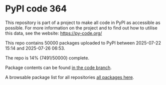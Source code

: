 # PyPI code 364

This repository is part of a project to make all code in PyPI as accessible as possible. For more information 
on the project and to find out how to utilise this data, see the website: https://py-code.org/

This repo contains 50000 packages uploaded to PyPI between 
2025-07-22 15:14 and 2025-07-26 06:53.

The repo is 14% (7491/50000) complete.

Package contents can be found [in the code branch](https://github.com/pypi-data/pypi-mirror-364/tree/code/packages).

A browsable package list for all repositories [all packages here](https://py-code.org/repositories/pypi-mirror-364).


